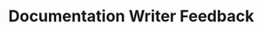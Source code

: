 # Documentation Writer Feedback
<!-- Entries below should be added reverse chronologically (newest first) -->